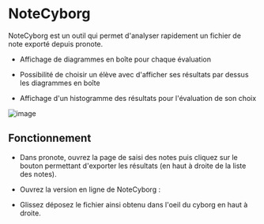 # NoteCyborg

NoteCyborg est un outil qui permet d'analyser rapidement un fichier de note exporté depuis pronote.

- Affichage de diagrammes en boîte pour chaque évaluation

- Possibilité de choisir un élève avec d'afficher ses résultats par dessus les diagrammes en boîte

- Affichage d'un histogramme des résultats pour l'évaluation de son choix

![image](https://user-images.githubusercontent.com/53106394/236934298-9cc8b531-f286-409f-8e2d-616907bec182.png)

## Fonctionnement

- Dans pronote, ouvrez la page de saisi des notes puis cliquez sur le bouton permettant d'exporter les résultats (en haut à droite de la liste des notes).

- Ouvrez la version en ligne de NoteCyborg : 

- Glissez déposez le fichier ainsi obtenu dans l'oeil du cyborg en haut à droite.
